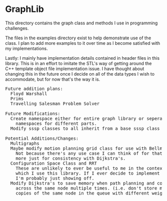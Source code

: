 # GraphLib

This directory contains the graph class and methods I use in
programming challenges.

The files in the examples directory exist to help demonstrate use of
the class. I plan to add more examples to it over time as I become
satisfied with my implementations.

Lastly: I mainly have implementation details contained in  header
files in this library. This is in an effort to imitate the STL's
way of getting around the C++ template object file implementation
issue. I have thought about changing this in the future once I decide
on all of the data types I wish to accommodate, but for now that's
the way it is.

<pre>
Future addition plans:
  Floyd Warshall
  Prims
  Travelling Salesman Problem Solver

Future Modifications:
  Create namespace either for entire graph library or seperate
    namespaces for different parts.
  Modify sssp classes to all inherit from a base sssp class

Potential Additions/Changes:
  Multigraphs
  Maybe modify motion planning grid class for use with Bellman Ford
    Not because there's any use case I can think of for that, but
    more just for consistency with Dijkstra's.
  Configuration Space Class and RRT
    These are unlikely to ever be useful to me in the context in
    which I use this library. If I ever decide to implement these,
    I'm probably just showing off.
  Modify Dijkstra's to save memory when path planning and coming
    across the same node multiple times. (i.e. don't store multiple
    copies of the same node in the queue with different weights)
</pre>
